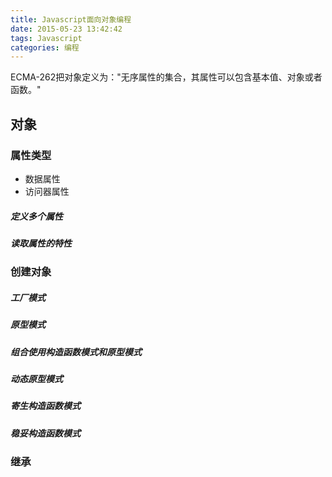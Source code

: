 ```yaml
---
title: Javascript面向对象编程
date: 2015-05-23 13:42:42
tags: Javascript
categories: 编程
---
```

ECMA-262把对象定义为："无序属性的集合，其属性可以包含基本值、对象或者函数。"

## 对象

### 属性类型
- 数据属性
- 访问器属性

##### 定义多个属性

##### 读取属性的特性

### 创建对象

##### 工厂模式

##### 原型模式

##### 组合使用构造函数模式和原型模式

##### 动态原型模式

##### 寄生构造函数模式

##### 稳妥构造函数模式

### 继承
